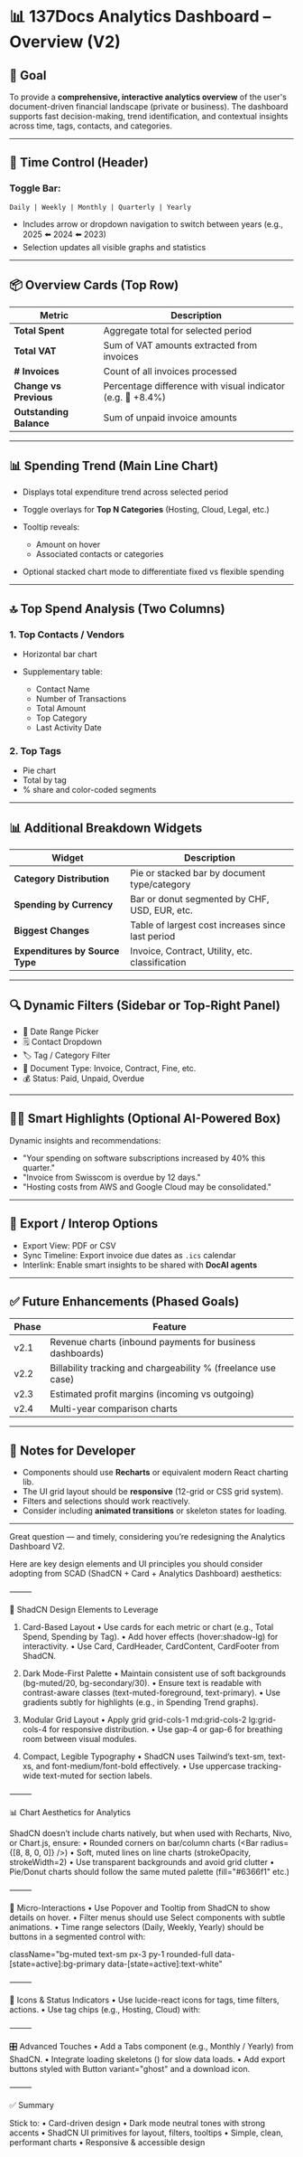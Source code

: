 # 📊 137Docs Analytics Dashboard – Overview (V2)

## 🌟 Goal

To provide a **comprehensive, interactive analytics overview** of the user's document-driven financial landscape (private or business). The dashboard supports fast decision-making, trend identification, and contextual insights across time, tags, contacts, and categories.

---

## 🔀 Time Control (Header)

### Toggle Bar:

```
Daily | Weekly | Monthly | Quarterly | Yearly
```

* Includes arrow or dropdown navigation to switch between years (e.g., 2025 ⬅️ 2024 ⬅️ 2023)
* Selection updates all visible graphs and statistics

---

## 📦 Overview Cards (Top Row)

| Metric                  | Description                                                 |
| ----------------------- | ----------------------------------------------------------- |
| **Total Spent**         | Aggregate total for selected period                         |
| **Total VAT**           | Sum of VAT amounts extracted from invoices                  |
| **# Invoices**          | Count of all invoices processed                             |
| **Change vs Previous**  | Percentage difference with visual indicator (e.g. 🔼 +8.4%) |
| **Outstanding Balance** | Sum of unpaid invoice amounts                               |

---

## 📊 Spending Trend (Main Line Chart)

* Displays total expenditure trend across selected period
* Toggle overlays for **Top N Categories** (Hosting, Cloud, Legal, etc.)
* Tooltip reveals:

  * Amount on hover
  * Associated contacts or categories
* Optional stacked chart mode to differentiate fixed vs flexible spending

---

## 🔝 Top Spend Analysis (Two Columns)

### 1. Top Contacts / Vendors

* Horizontal bar chart
* Supplementary table:

  * Contact Name
  * Number of Transactions
  * Total Amount
  * Top Category
  * Last Activity Date

### 2. Top Tags

* Pie chart
* Total by tag
* % share and color-coded segments

---

## 📊 Additional Breakdown Widgets

| Widget                          | Description                                       |
| ------------------------------- | ------------------------------------------------- |
| **Category Distribution**       | Pie or stacked bar by document type/category      |
| **Spending by Currency**        | Bar or donut segmented by CHF, USD, EUR, etc.     |
| **Biggest Changes**             | Table of largest cost increases since last period |
| **Expenditures by Source Type** | Invoice, Contract, Utility, etc. classification   |

---

## 🔍 Dynamic Filters (Sidebar or Top-Right Panel)

* 📅 Date Range Picker
* 🗒️ Contact Dropdown
* 🏷️ Tag / Category Filter
* 📂 Document Type: Invoice, Contract, Fine, etc.
* 💰 Status: Paid, Unpaid, Overdue

---

## 🧑‍🧐 Smart Highlights (Optional AI-Powered Box)

Dynamic insights and recommendations:

* "Your spending on software subscriptions increased by 40% this quarter."
* "Invoice from Swisscom is overdue by 12 days."
* "Hosting costs from AWS and Google Cloud may be consolidated."

---

## 📄 Export / Interop Options

* Export View: PDF or CSV
* Sync Timeline: Export invoice due dates as `.ics` calendar
* Interlink: Enable smart insights to be shared with **DocAI agents**

---

## ✅ Future Enhancements (Phased Goals)

| Phase | Feature                                                       |
| ----- | ------------------------------------------------------------- |
| v2.1  | Revenue charts (inbound payments for business dashboards)     |
| v2.2  | Billability tracking and chargeability % (freelance use case) |
| v2.3  | Estimated profit margins (incoming vs outgoing)               |
| v2.4  | Multi-year comparison charts                                  |

---

## 🔹 Notes for Developer

* Components should use **Recharts** or equivalent modern React charting lib.
* The UI grid layout should be **responsive** (12-grid or CSS grid system).
* Filters and selections should work reactively.
* Consider including **animated transitions** or skeleton states for loading.

---
Great question — and timely, considering you’re redesigning the Analytics Dashboard V2.

Here are key design elements and UI principles you should consider adopting from SCAD (ShadCN + Card + Analytics Dashboard) aesthetics:

⸻

🔷 ShadCN Design Elements to Leverage

1. Card-Based Layout
	•	Use cards for each metric or chart (e.g., Total Spend, Spending by Tag).
	•	Add hover effects (hover:shadow-lg) for interactivity.
	•	Use Card, CardHeader, CardContent, CardFooter from ShadCN.

2. Dark Mode-First Palette
	•	Maintain consistent use of soft backgrounds (bg-muted/20, bg-secondary/30).
	•	Ensure text is readable with contrast-aware classes (text-muted-foreground, text-primary).
	•	Use gradients subtly for highlights (e.g., in Spending Trend graphs).

3. Modular Grid Layout
	•	Apply grid grid-cols-1 md:grid-cols-2 lg:grid-cols-4 for responsive distribution.
	•	Use gap-4 or gap-6 for breathing room between visual modules.

4. Compact, Legible Typography
	•	ShadCN uses Tailwind’s text-sm, text-xs, and font-medium/font-bold effectively.
	•	Use uppercase tracking-wide text-muted for section labels.

⸻

📊 Chart Aesthetics for Analytics

ShadCN doesn’t include charts natively, but when used with Recharts, Nivo, or Chart.js, ensure:
	•	Rounded corners on bar/column charts (<Bar radius={[8, 8, 0, 0]} />)
	•	Soft, muted lines on line charts (strokeOpacity, strokeWidth=2)
	•	Use transparent backgrounds and avoid grid clutter
	•	Pie/Donut charts should follow the same muted palette (fill="#6366f1" etc.)

⸻

🧩 Micro-Interactions
	•	Use Popover and Tooltip from ShadCN to show details on hover.
	•	Filter menus should use Select components with subtle animations.
	•	Time range selectors (Daily, Weekly, Yearly) should be buttons in a segmented control with:

className="bg-muted text-sm px-3 py-1 rounded-full data-[state=active]:bg-primary data-[state=active]:text-white"



⸻

📁 Icons & Status Indicators
	•	Use lucide-react icons for tags, time filters, actions.
	•	Use tag chips (e.g., Hosting, Cloud) with:

<Badge variant="secondary" className="rounded-full text-xs" />



⸻

🎛️ Advanced Touches
	•	Add a Tabs component (e.g., Monthly / Yearly) from ShadCN.
	•	Integrate loading skeletons (<Skeleton className="h-4 w-2/3" />) for slow data loads.
	•	Add export buttons styled with Button variant="ghost" and a download icon.

⸻

✅ Summary

Stick to:
	•	Card-driven design
	•	Dark mode neutral tones with strong accents
	•	ShadCN UI primitives for layout, filters, tooltips
	•	Simple, clean, performant charts
	•	Responsive & accessible design
